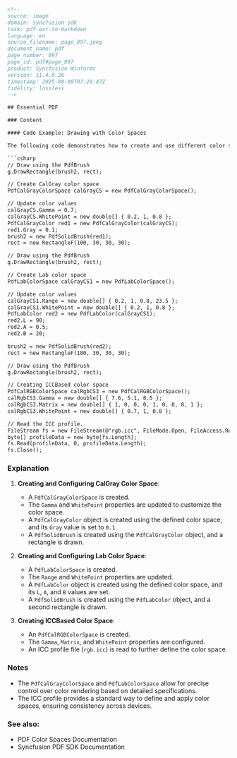 ```html
<!--
source: image
domain: syncfusion-sdk
task: pdf-ocr-to-markdown
language: en
source_filename: page_097.jpeg
document_name: pdf
page_number: 097
page_id: pdf#page_097
product: Syncfusion Winforms
version: 11.4.0.26
timestamp: 2025-08-09T07:29:47Z
fidelity: lossless
-->

## Essential PDF

### Content

#### Code Example: Drawing with Color Spaces

The following code demonstrates how to create and use different color spaces (CalGray and Lab) to draw rectangles in PDF documents.

```csharp
// Draw using the PdfBrush
g.DrawRectangle(brush2, rect);

// Create CalGray color space
PdfCalGrayColorSpace calGrayCS = new PdfCalGrayColorSpace();

// Update color values
calGrayCS.Gamma = 0.7;
calGrayCS.WhitePoint = new double[] { 0.2, 1, 0.8 };
PdfCalGrayColor red1 = new PdfCalGrayColor(calGrayCS);
red1.Gray = 0.1;
brush2 = new PdfSolidBrush(red1);
rect = new RectangleF(100, 30, 30, 30);

// Draw using the PdfBrush
g.DrawRectangle(brush2, rect);

// Create Lab color space
PdfLabColorSpace calGrayCS1 = new PdfLabColorSpace();

// Update color values
calGrayCS1.Range = new double[] { 0.2, 1, 0.8, 23.5 };
calGrayCS1.WhitePoint = new double[] { 0.2, 1, 0.8 };
PdfLabColor red2 = new PdfLabColor(calGrayCS1);
red2.L = 90;
red2.A = 0.5;
red2.B = 20;

brush2 = new PdfSolidBrush(red2);
rect = new RectangleF(180, 30, 30, 30);

// Draw using the PdfBrush
g.DrawRectangle(brush2, rect);

// Creating ICCBased color space
PdfCalRGBColorSpace calRgbCS3 = new PdfCalRGBColorSpace();
calRgbCS3.Gamma = new double[] { 7.6, 5.1, 8.5 };
calRgbCS3.Matrix = new double[] { 1, 0, 0, 0, 1, 0, 0, 0, 1 };
calRgbCS3.WhitePoint = new double[] { 0.7, 1, 0.8 };

// Read the ICC profile.
FileStream fs = new FileStream(@"rgb.icc", FileMode.Open, FileAccess.Read);
byte[] profileData = new byte[fs.Length];
fs.Read(profileData, 0, profileData.Length);
fs.Close();
```

### Explanation

1. **Creating and Configuring CalGray Color Space**:
   - A `PdfCalGrayColorSpace` is created.
   - The `Gamma` and `WhitePoint` properties are updated to customize the color space.
   - A `PdfCalGrayColor` object is created using the defined color space, and its `Gray` value is set to `0.1`.
   - A `PdfSolidBrush` is created using the `PdfCalGrayColor` object, and a rectangle is drawn.

2. **Creating and Configuring Lab Color Space**:
   - A `PdfLabColorSpace` is created.
   - The `Range` and `WhitePoint` properties are updated.
   - A `PdfLabColor` object is created using the defined color space, and its `L`, `A`, and `B` values are set.
   - A `PdfSolidBrush` is created using the `PdfLabColor` object, and a second rectangle is drawn.

3. **Creating ICCBased Color Space**:
   - An `PdfCalRGBColorSpace` is created.
   - The `Gamma`, `Matrix`, and `WhitePoint` properties are configured.
   - An ICC profile file (`rgb.icc`) is read to further define the color space.

### Notes
- The `PdfCalGrayColorSpace` and `PdfLabColorSpace` allow for precise control over color rendering based on detailed specifications.
- The ICC profile provides a standard way to define and apply color spaces, ensuring consistency across devices.

### See also:
- PDF Color Spaces Documentation
- Syncfusion PDF SDK Documentation

<!-- tags: pdf, color spaces, CalGray, Lab, ICCBased, Syncfusion Winforms, version:11.4.0.26 -->  
```